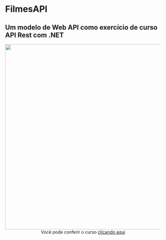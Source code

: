 # FilmesAPI

## Um modelo de Web API como exercício de curso API Rest com .NET

<div align="center">
<img src="https://user-images.githubusercontent.com/83375136/196589932-be2728ed-fa26-4007-ae10-ed6056181fb8.png" width="600px" />
</div>
<div align="center">
Você pode conferir o curso <a href="https://cursos.alura.com.br/course/api-rest-net-5-operacoes-verbos-http">clicando aqui</a>
</div>
